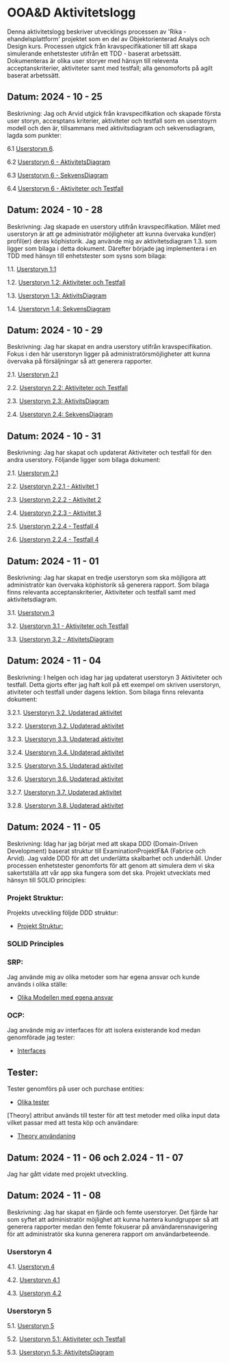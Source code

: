 # OOA&D Aktivitetslogg

Denna aktivitetslogg beskriver utvecklings processen av 'Rika - ehandelsplattform' projektet som en del av Objektorienterad Analys och Design kurs. Processen utgick från kravspecifikationer till att skapa simulerande enhetstester utifrån ett TDD - baserat arbetssätt. Dokumenteras är olika user storyer med hänsyn till releventa acceptanskriterier, aktiviteter samt med testfall; alla genomoforts på agilt baserat arbetssätt. 

## Datum: 2024 - 10 - 25
Beskrivning: Jag och Arvid utgick från kravspecifikation och skapade första user storyn, accesptans kriterier, aktiviteter och testfall som en userstoyrn modell och den är, tillsammans med aktivitsdiagram och sekvensdiagram, lagda som punkter: 

6.1 [Userstoryn 6](https://github.com/kafadotnet/ooa-d-aktivitetslogg/blob/main/6.1.%20UserStory%20%236.%20Arvid%26Fabrice.png).

6.2 [Userstoryn 6 - AktivitetsDiagram](https://github.com/kafadotnet/ooa-d-aktivitetslogg/blob/main/6.3.%20UserStory%20%236%20-%20AktivitetsDiagram.PNG)

6.3 [Userstoryn 6 - SekvensDiagram](https://github.com/kafadotnet/ooa-d-aktivitetslogg/blob/main/6.3.%20UserStory%20%236%20-%20SekvensDiagram.PNG)

6.4 [Userstoryn 6 - Aktiviteter och Testfall](https://github.com/kafadotnet/ooa-d-aktivitetslogg/blob/main/6.2.%20UserStory%20%236%20-%20Aktiviteter%26Testfall.png)

## Datum: 2024 - 10 - 28
Beskrivning: Jag skapade en userstory utifrån kravspecifikation. Målet med userstoryn är att ge administratör möjligheter att kunna övervaka kund(er) profil(er) deras köphistorik. Jag använde mig av aktivitetsdiagram 1.3. som ligger som bilaga i detta dokument. Därefter började jag implementera i en TDD med hänsyn till enhetstester som sysns som bilaga:

1.1. [Userstoryn 1:1](https://github.com/kafadotnet/ooa-d-aktivitetslogg/blob/main/1.1.%20UserStory%20%231.png)

1.2. [Userstoryn 1.2: Aktiviteter och Testfall](https://github.com/kafadotnet/ooa-d-aktivitetslogg/blob/main/1.2.%20UserStory%20%231%20-%20Aktiviteter.png)

1.3. [Userstoryn 1.3: AktivitsDiagram](https://github.com/kafadotnet/ooa-d-aktivitetslogg/blob/main/1.3.%20UserStory%20%231%20-%20AktivitetsDiagram.png)

1.4. [Userstoryn 1.4: SekvensDiagram](https://github.com/kafadotnet/ooa-d-aktivitetslogg/blob/main/1.3.%20UserStory%20%231%20-%20SekvensDiagram.png)

## Datum: 2024 - 10 - 29
Beskrivning: Jag har skapat en andra userstory utifrån kravspecifikation. Fokus i den här userstoryn ligger på administratörsmöjligheter att kunna övervaka på försäljningar så att generera rapporter.

2.1. [Userstoryn 2.1](https://github.com/kafadotnet/ooa-d-aktivitetslogg/blob/main/2.1.%20UserStoryn%20%232.%20UserStoryn%20%232.png)

2.2. [Userstoryn 2.2: Aktiviteter och Testfall](https://github.com/kafadotnet/ooa-d-aktivitetslogg/blob/main/2.2.%20UserStoryn%20%235.%20Aktiviteter%20%26%20Testfall.png)

2.3. [Userstoryn 2.3: AktivitsDiagram](https://github.com/kafadotnet/ooa-d-aktivitetslogg/blob/main/2.3.%20UserStory%20%232%20-%20AktivitetsDiagram.png)

2.4. [Userstoryn 2.4: SekvensDiagram](https://github.com/kafadotnet/ooa-d-aktivitetslogg/blob/main/2.3.%20UserStory%20%232%20-%20SekvensDiagram.png)

## Datum: 2024 - 10 - 31
Beskrivning: Jag har skapat och updaterat Aktiviteter och testfall för den andra userstory. Följande ligger som bilaga dokument:

2.1. [Userstoryn 2.1](https://github.com/kafadotnet/ooa-d-aktivitetslogg/blob/main/2.1.%20UserStoryn%20%232.%20UserStoryn%20%232.png)

2.2. [Userstoryn 2.2.1 - Aktivitet 1](https://github.com/kafadotnet/ooa-d-aktivitetslogg/blob/main/2.1.%20Atitivitet%20Detaljer.png)

2.3. [Userstoryn 2.2.2 - Aktivitet 2](https://github.com/kafadotnet/ooa-d-aktivitetslogg/blob/main/2.2.%20Atitivitet%20Detaljer.png)

2.4. [Userstoryn 2.2.3 - Aktivitet 3](https://github.com/kafadotnet/ooa-d-aktivitetslogg/blob/main/2.3.%20Atitivitet%20Detaljer.png)

2.5. [Userstoryn 2.2.4 - Testfall 4](https://github.com/kafadotnet/ooa-d-aktivitetslogg/blob/main/2.4.%20Testfall%20Detaljer.png)

2.6. [Userstoryn 2.2.4 - Testfall 4](https://github.com/kafadotnet/ooa-d-aktivitetslogg/blob/main/2.5.%20Testfall%20Detaljer.png)

## Datum: 2024 - 11 - 01
Beskrivning: Jag har skapat en tredje userstoryn som ska möjligora att administratör kan övervaka köphistorik så generera rapport. 
Som bilaga finns relevanta acceptanskriterier, Aktiviteter och testfall samt med aktivitetsdiagram.

3.1. [Userstoryn 3](https://github.com/kafadotnet/ooa-d-aktivitetslogg/blob/main/3.1.%20UserStoryn%20%233.png)

3.2. [Userstoryn 3.1 - Aktiviteter och Testfall](https://github.com/kafadotnet/ooa-d-aktivitetslogg/blob/main/3.2.%20UserStoryn%20%233.2%20-%20Aktiviteter%20Testfall.png)

3.3. [Userstoryn 3.2 - AtivitetsDiagram](https://github.com/kafadotnet/ooa-d-aktivitetslogg/blob/main/3.3.%20UserStory%20%233%20-%20AktivitetsDiagram.png)

## Datum: 2024 - 11 - 04
Beskrivning: I helgen och idag har jag updaterat userstoryn 3 Aktiviteter och testfall. Detta gjorts efter jag haft koll på ett exempel om skriven userstoryn, ativiteter och testfall under dagens lektion. Som bilaga finns relevanta dokument:

3.2.1. [Userstoryn 3.2. Updaterad aktivitet](https://github.com/kafadotnet/ooa-d-aktivitetslogg/blob/main/3.2.%20Aktivitet%20Detaljer.png)

3.2.2. [Userstoryn 3.2. Updaterad aktivitet](https://github.com/kafadotnet/ooa-d-aktivitetslogg/commit/938bd33099c76a2481f56c5103e0b8ba6327d007)

3.2.3. [Userstoryn 3.3. Updaterad aktivitet](https://github.com/kafadotnet/ooa-d-aktivitetslogg/blob/main/3.3.%20Aktivitet%20Detaljer.png)

3.2.4. [Userstoryn 3.4. Updaterad aktivitet](https://github.com/kafadotnet/ooa-d-aktivitetslogg/blob/main/3.4.%20Aktivitet%20Detaljer.png)

3.2.5. [Userstoryn 3.5. Updaterad aktivitet](https://github.com/kafadotnet/ooa-d-aktivitetslogg/blob/main/3.5.%20Aktivitet%20Detaljer.png)

3.2.6. [Userstoryn 3.6. Updaterad aktivitet](https://github.com/kafadotnet/ooa-d-aktivitetslogg/blob/main/3.6.%20Aktivitet%20Detaljer.png)

3.2.7. [Userstoryn 3.7. Updaterad aktivitet](https://github.com/kafadotnet/ooa-d-aktivitetslogg/blob/main/3.7.%20Aktivitet%20Detaljer.png)

3.2.8. [Userstoryn 3.8. Updaterad aktivitet](https://github.com/kafadotnet/ooa-d-aktivitetslogg/blob/main/3.9.%20Aktivitet%20Detaljer.png)

## Datum: 2024 - 11 - 05
Beskrivning: Idag har jag börjat med att skapa DDD (Domain-Driven Development) baserat struktur till ExaminationProjektF&A (Fabrice och Arvid). Jag valde DDD för att det underlätta skalbarhet och underhåll. Under processen enhetstester genomforts för att genom att simulera dem vi ska sakertställa att vår app ska fungera som det ska. Projekt utvecklats med hänsyn till SOLID principles:

### Projekt Struktur:
Projekts utveckling följde DDD struktur:
- [Projekt Struktur:](https://github.com/kafadotnet/ooa-d-aktivitetslogg/blob/main/1.%20Projekt%20DDD%20Struktur.png)

### SOLID Principles
### SRP: 
Jag använde mig av olika metoder som har egena ansvar och kunde används i olika ställe:

- [Olika Modellen med egena ansvar](https://github.com/kafadotnet/ooa-d-aktivitetslogg/blob/main/8.%20Models%20single%20responsibility.png)

### OCP:
Jag använde mig av interfaces för att isolera existerande kod medan genomförade jag tester:

- [Interfaces](https://github.com/kafadotnet/ooa-d-aktivitetslogg/blob/main/2.%20.png)

## Tester:
Tester genomförs på user och purchase entities:

- [Olika tester](https://github.com/kafadotnet/ooa-d-aktivitetslogg/blob/main/10.%20Olika%20Tester.png)

[Theory] attribut används till tester för att test metoder med olika input data vilket passar med att testa köp och användare:

- [Theory användaning](https://github.com/kafadotnet/ooa-d-aktivitetslogg/blob/main/4.%20User%20Entity%20Test.png)

## Datum: 2024 - 11 - 06 och 2.024 - 11 - 07
Jag har gått vidate med projekt utveckling.

## Datum: 2024 - 11 - 08
Beskrivning: Jag har skapat en fjärde och femte userstoryer. Det fjärde har som syftet att administratör möjlighet att kunna hantera kundgrupper så att generera rapporter medan den femte fokuserar på användarensnavigering för att administratör ska kunna generera rapport om användarbeteende.

### Userstoryn 4
4.1. [Userstoryn 4](https://github.com/kafadotnet/ooa-d-aktivitetslogg/blob/main/4.1.%20UserStoryn%20%234.png)

4.2. [Userstoryn 4.1](https://github.com/kafadotnet/ooa-d-aktivitetslogg/blob/main/4.2.%20UserStoryn%20%234.%20Aktiviteter%20%26%20Testfall.png)

4.3. [Userstoryn 4.2](https://github.com/kafadotnet/ooa-d-aktivitetslogg/blob/main/4.3.%20AktivitetsDiagram.png)

### Userstoryn 5
5.1. [Userstoryn 5](https://github.com/kafadotnet/ooa-d-aktivitetslogg/blob/main/5.1.%20UserStoryn%20%235.%20Acceptanskriterier.png)

5.2. [Userstoryn 5.1: Aktiviteter och Testfall](https://github.com/kafadotnet/ooa-d-aktivitetslogg/blob/main/5.2.%20UserStoryn%20%235.%20Aktiviteter%20%26%20Testfall.png)

5.3. [Userstoryn 5.3: AktivitetsDiagram](https://github.com/kafadotnet/ooa-d-aktivitetslogg/blob/main/5.3.%20AktivitetsDiagram.png)

